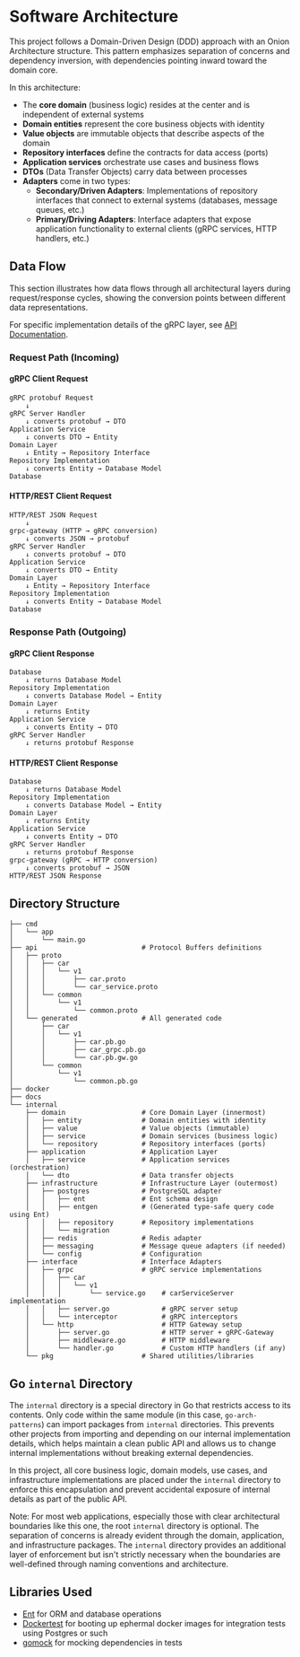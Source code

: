 # Software Architecture

This project follows a Domain-Driven Design (DDD) approach with an Onion Architecture structure. This pattern emphasizes separation of concerns and dependency inversion, with dependencies pointing inward toward the domain core.

In this architecture:

- The **core domain** (business logic) resides at the center and is independent of external systems
- **Domain entities** represent the core business objects with identity
- **Value objects** are immutable objects that describe aspects of the domain
- **Repository interfaces** define the contracts for data access (ports)
- **Application services** orchestrate use cases and business flows
- **DTOs** (Data Transfer Objects) carry data between processes
- **Adapters** come in two types:
  - **Secondary/Driven Adapters**: Implementations of repository interfaces that connect to external systems (databases, message queues, etc.)
  - **Primary/Driving Adapters**: Interface adapters that expose application functionality to external clients (gRPC services, HTTP handlers, etc.)

## Data Flow

This section illustrates how data flows through all architectural layers during request/response cycles, showing the conversion points between different data representations.

For specific implementation details of the gRPC layer, see [API Documentation](./api-grpc-http.md).

### Request Path (Incoming)

#### gRPC Client Request

```plaintext
gRPC protobuf Request
    ↓
gRPC Server Handler
    ↓ converts protobuf → DTO
Application Service
    ↓ converts DTO → Entity
Domain Layer
    ↓ Entity → Repository Interface
Repository Implementation
    ↓ converts Entity → Database Model
Database
```

#### HTTP/REST Client Request

```plaintext
HTTP/REST JSON Request
    ↓
grpc-gateway (HTTP → gRPC conversion)
    ↓ converts JSON → protobuf
gRPC Server Handler
    ↓ converts protobuf → DTO
Application Service
    ↓ converts DTO → Entity
Domain Layer
    ↓ Entity → Repository Interface
Repository Implementation
    ↓ converts Entity → Database Model
Database
```

### Response Path (Outgoing)

#### gRPC Client Response

```plaintext
Database
    ↓ returns Database Model
Repository Implementation
    ↓ converts Database Model → Entity
Domain Layer
    ↓ returns Entity
Application Service
    ↓ converts Entity → DTO
gRPC Server Handler
    ↓ returns protobuf Response
```

#### HTTP/REST Client Response

```plaintext
Database
    ↓ returns Database Model
Repository Implementation
    ↓ converts Database Model → Entity
Domain Layer
    ↓ returns Entity
Application Service
    ↓ converts Entity → DTO
gRPC Server Handler
    ↓ returns protobuf Response
grpc-gateway (gRPC → HTTP conversion)
    ↓ converts protobuf → JSON
HTTP/REST JSON Response
```

## Directory Structure

```plaintext
├── cmd
│   └── app
│       └── main.go
├── api                          # Protocol Buffers definitions
│   ├── proto
│   │   ├── car
│   │   │   └── v1
│   │   │       ├── car.proto
│   │   │       └── car_service.proto
│   │   └── common
│   │       └── v1
│   │           └── common.proto
│   └── generated                # All generated code
│       ├── car
│       │   └── v1
│       │       ├── car.pb.go
│       │       ├── car_grpc.pb.go
│       │       └── car.pb.gw.go
│       └── common
│           └── v1
│               └── common.pb.go
├── docker
├── docs
└── internal
    ├── domain                   # Core Domain Layer (innermost)
    │   ├── entity               # Domain entities with identity
    │   ├── value                # Value objects (immutable)
    │   ├── service              # Domain services (business logic)
    │   └── repository           # Repository interfaces (ports)
    ├── application              # Application Layer
    │   ├── service              # Application services (orchestration)
    │   └── dto                  # Data transfer objects
    ├── infrastructure           # Infrastructure Layer (outermost)
    │   ├── postgres             # PostgreSQL adapter
    │   │   ├── ent              # Ent schema design
    │   │   ├── entgen           # (Generated type-safe query code using Ent)
    │   │   ├── repository       # Repository implementations
    │   │   └── migration
    │   ├── redis                # Redis adapter
    │   ├── messaging            # Message queue adapters (if needed)
    │   └── config               # Configuration
    ├── interface                # Interface Adapters
    │   ├── grpc                 # gRPC service implementations
    │   │   ├── car
    │   │   │   └── v1
    │   │   │       └── service.go    # carServiceServer implementation
    │   │   ├── server.go             # gRPC server setup
    │   │   └── interceptor           # gRPC interceptors
    │   └── http                      # HTTP Gateway setup
    │       ├── server.go             # HTTP server + gRPC-Gateway
    │       ├── middleware.go         # HTTP middleware
    │       └── handler.go            # Custom HTTP handlers (if any)
    └── pkg                      # Shared utilities/libraries
```

## Go `internal` Directory

The `internal` directory is a special directory in Go that restricts access to its contents. Only code within the same module (in this case, `go-arch-patterns`) can import packages from `internal` directories. This prevents other projects from importing and depending on our internal implementation details, which helps maintain a clean public API and allows us to change internal implementations without breaking external dependencies.

In this project, all core business logic, domain models, use cases, and infrastructure implementations are placed under the `internal` directory to enforce this encapsulation and prevent accidental exposure of internal details as part of the public API.

Note: For most web applications, especially those with clear architectural boundaries like this one, the root `internal` directory is optional. The separation of concerns is already evident through the domain, application, and infrastructure packages. The `internal` directory provides an additional layer of enforcement but isn't strictly necessary when the boundaries are well-defined through naming conventions and architecture.

## Libraries Used

- [Ent](https://entgo.io/) for ORM and database operations
- [Dockertest](https://github.com/ory/dockertest) for booting up ephermal docker images for integration tests using Postgres or such
- [gomock](https://github.com/uber-go/mock) for mocking dependencies in tests
